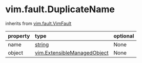 vim.fault.DuplicateName
=======================
inherits from [vim.fault.VimFault](docs/vim.fault.VimFault.md)

| property | type | optional |
|:---------|:-----|:---------|
| name | [string](string.md "string") | None |
| object | [vim.ExtensibleManagedObject](vim.ExtensibleManagedObject.md "vim.ExtensibleManagedObject") | None |
